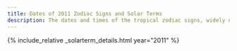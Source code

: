 ```yaml
---
title: Dates of 2011 Zodiac Signs and Solar Terms
description: The dates and times of the tropical zodiac signs, widely used in western astrology, and solar terms of year 2011
---
```

{% include_relative _solarterm_details.html year="2011" %}
